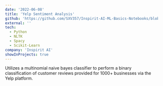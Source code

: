 ```yaml
---
date: '2022-06-08'
title: 'Yelp Sentiment Analysis'
github: 'https://github.com/SXV357/Inspirit-AI-ML-Basics-Notebooks/blob/main/NLP.ipynb'
external: ''
tech:
  - Python
  - NLTK
  - Spacy
  - Scikit-Learn
company: 'Inspirit AI'
showInProjects: true
---
```


Utilizes a multinomial naive bayes classifier to perform a binary classification of customer reviews provided for 1000+ businesses via the Yelp platform.
